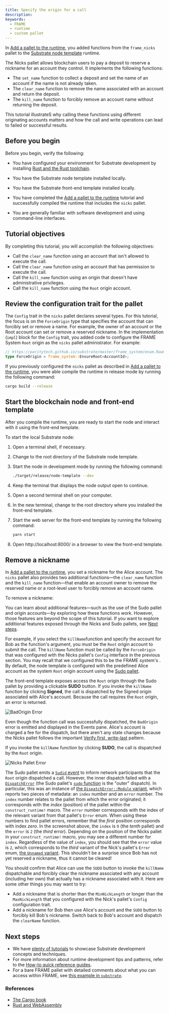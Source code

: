 ```yaml
---
title: Specify the origin for a call
description: 
keywords:
  - FRAME
  - runtime
  - custom pallet
---
```


In [Add a pallet to the runtime](/tutorials/work-with-pallets/add-a-pallet), you added functions from the `frame_nicks` pallet to the [Substrate node template](https://github.com/substrate-developer-hub/substrate-node-template) runtime.

The Nicks pallet allows blockchain users to pay a deposit to reserve a nickname for an account they control. It implements the following functions:

* The `set_name` function to collect a deposit and set the name of an account if the name is not already taken.
* The `clear_name`  function to remove the name associated with an account and return the deposit.
* The `kill_name` function to forcibly remove an account name without returning the deposit.

This tutorial illustrateS why calling these functions using different originating accounts matters and how the call and write operations can lead to failed or successful results. 

## Before you begin

Before you begin, verify the following:

* You have configured your environment for Substrate development by installing [Rust and the Rust toolchain](/main-docs/install/).

* You have the Substrate node template installed locally.

* You have the Substrate front-end template installed locally.

* You have completed the [Add a pallet to the runtime](/tutorials/work-with-pallets/add-a-pallet) tutorial and successfully compiled the runtime that includes the `nicks` pallet.

* You are generally familiar with software development and using command-line interfaces.

## Tutorial objectives

By completing this tutorial, you will accomplish the following objectives:

* Call the `clear_name`  function using an account that isn't allowed to execute the call.
* Call the `clear_name`  function using an account that has permission to execute the call.
* Call the `kill_name` function using an origin that doesn't have administrative privileges.
* Call the `kill_name` function using the `Root` origin account.

## Review the configuration trait for the pallet

The `Config` trait in the `nicks` pallet declares several types.
For this tutorial, the focus is on the `ForceOrigin` type that specifies the account that can forcibly set or remove a name.
For example, the owner of an account or the Root account can set or remove a reserved nickname.
In the implementation (`impl`) block for the `Config` trait, you added code to configure the FRAME System `Root` origin as the `nicks` pallet administrator.
For example:

```rust
// https://paritytech.github.io/substrate/master/frame_system/enum.RawOrigin.html#variant.Root
type ForceOrigin = frame_system::EnsureRoot<AccountId>;
```

If you previously configured the `nicks` pallet as described in [Add a pallet to the runtime](/tutorials/work-with-pallets/add-a-pallet), you were able compile the runtime in release mode by running the following command:

```bash
cargo build --release
```

## Start the blockchain node and front-end template

After you compile the runtime, you are ready to start the node and interact with it using the front-end template.

To start the local Substrate node:

1. Open a terminal shell, if necessary.

1. Change to the root directory of the Substrate node template.

1. Start the node in development mode by running the following command:

   ```bash
   ./target/release/node-template --dev
   ```

1. Keep the terminal that displays the node output open to continue.

1. Open a second terminal shell on your computer.

1. In the new terminal, change to the root directory where you installed the front-end template.

1. Start the web server for the front-end template by running the following command:

   ```bash
   yarn start
   ```

1. Open http://localhost:8000/ in a browser to view the front-end template.

## Remove a nickname

In [Add a pallet to the runtime](/tutorials/work-with-pallets/add-a-pallet), you set a nickname for the Alice account.
The `nicks` pallet also provides two additional functions—the `clear_name`  function and the `kill_name` function—that enable an account owner to remove the reserved name or a root-level user to forcibly remove an account name.

To remove a nickname:

You can learn about additional features—such as the use of the Sudo pallet and origin accounts—by exploring how these functions work.
However, those features are beyond the scope of this tutorial.
If you want to explore additional features exposed through the Nicks and Sudo pallets, see [Next steps](#next-steps).

For example, if you select the `killName`function and specify the account for Bob as the function's argument, you must be the `Root` origin account to submit the call.
The `killName` function must be called by the `ForceOrigin` that was configured with the Nicks pallet's `Config` interface in the previous section.
You may recall that we configured this to be the FRAME system's .
By default, the node template is configured with the predefined Alice account as the system `Root` origin account using the [Sudo pallet](https://paritytech.github.io/substrate/master/pallet_sudo/index.html).

The front-end template exposes access the `Root` origin through the Sudo pallet by providing a clickable **SUDO** button.
If you invoke the `killName` function by clicking **Signed**, the call is dispatched by the Signed origin associated with Alice's account. 
Because the call requires the `Root` origin, an error is returned.

![`BadOrigin` Error](/media/images/docs/tutorials/specify-origin/kill-name-bad-origin.png)

Even though the function call was successfully dispatched, the `BadOrigin` error is emitted and displayed in the Events pane.
Alice's account is charged a fee for the dispatch, but there aren't any state changes because the Nicks pallet follows the important [Verify first, write-last](/main-docs/build/runtime-storage#verify-first-write-last) pattern.

If you invoke the `killName` function by clicking **SUDO**, the call is dispatched by the `Root` origin.

![Nicks Pallet Error](/media/images/docs/tutorials/specify-origin/clear-name-error.png)

The Sudo pallet emits a [`Sudid` event](https://paritytech.github.io/substrate/master/pallet_sudo/pallet/enum.Event.html#variant.Sudid) to inform network participants that the `Root` origin dispatched a call. 
However, the inner dispatch failed with a [`DispatchError`](https://paritytech.github.io/substrate/master/sp_runtime/enum.DispatchError.html) (the Sudo pallet's [`sudo` function](https://paritytech.github.io/substrate/master/pallet_sudo/pallet/enum.Call.html#variant.sudo) is the "outer" dispatch).
In particular, this was an instance of [the `DispatchError::Module` variant](https://paritytech.github.io/substrate/master/frame_support/dispatch/enum.DispatchError.html#variant.Module), which reports two pieces of metadata: an `index` number and an `error` number.
The `index` number relates to the pallet from which the error originated; it corresponds with the _index_ (position) of the pallet within the `construct_runtime!` macro.
The `error` number corresponds with the index of the relevant variant from that pallet's `Error` enum.
When using these numbers to find pallet errors, remember that the _first_ position corresponds with index _zero_.
In the screenshot above, the `index` is `9` (the _tenth_ pallet) and the `error` is `2` (the _third_ error).
Depending on the position of the Nicks pallet in your `construct_runtime!` macro, you may see a different number for `index`.
Regardless of the value of `index`, you should see that the `error` value is `2`, which corresponds to the _third_ variant of the Nick's pallet's `Error` enum, [the `Unnamed` variant](https://paritytech.github.io/substrate/master/pallet_nicks/pallet/enum.Error.html#variant.Unnamed).
This shouldn't be a surprise since Bob has not yet reserved a nickname, thus it cannot be cleared!

You should confirm that Alice can use the `SUDO` button to invoke the `killName` dispatchable and forcibly clear the nickname associated with any account (including her own) that actually has a nickname associated with it.
Here are some other things you may want to try:

- Add a nickname that is shorter than the `MinNickLength` or longer than the `MaxNickLength` that you configured with the Nick's pallet's `Config` configuration trait.
- Add a nickname for Bob then use Alice's account and the `SUDO` button to forcibly kill Bob's nickname.
  Switch back to Bob's account and dispatch the `clearName` function.

## Next steps

- We have [plenty of tutorials](/tutorials/) to showcase Substrate development concepts and techniques.
- For more information about runtime development tips and patterns, refer to the [How-to quick reference guides](/reference/how-to-guides/).
- For a bare FRAME pallet with detailed comments about what you can access within FRAME, see [this example in `substrate`](https://github.com/paritytech/substrate/tree/master/frame/examples/basic).

### References

- [The Cargo book](https://doc.rust-lang.org/stable/cargo/)
- [Rust and WebAssembly](https://rustwasm.github.io/)
